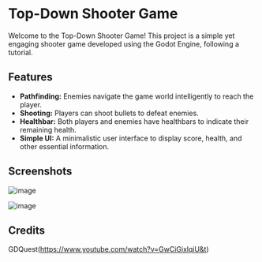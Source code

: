 # Top-Down Shooter Game

Welcome to the Top-Down Shooter Game! This project is a simple yet engaging shooter game developed using the Godot Engine, following a tutorial.

## Features

- **Pathfinding:** Enemies navigate the game world intelligently to reach the player.
- **Shooting:** Players can shoot bullets to defeat enemies.
- **Healthbar:** Both players and enemies have healthbars to indicate their remaining health.
- **Simple UI:** A minimalistic user interface to display score, health, and other essential information.

## Screenshots

![image](https://github.com/SaadVakharia/Top-Down-Shooter/assets/88484358/5db461bb-055f-407e-90bf-978a5c63754c)

![image](https://github.com/SaadVakharia/Top-Down-Shooter/assets/88484358/dd892679-5b43-42ac-a578-cc0e8d095c5e)


## Credits
GDQuest(https://www.youtube.com/watch?v=GwCiGixlqiU&t)
